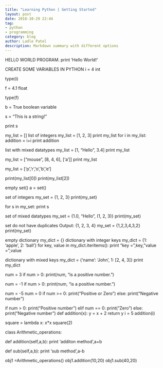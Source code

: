 ```yaml
---
title: "Learning Python | Getting Started"
layout: post
date: 2018-10-29 22:44
tag:
- python
- programming
category: blog
author: Ladle Patel
description: Markdown summary with different options
---
```


HELLO WORLD PROGRAM.
print ‘Hello World!’

CREATE SOME VARIABLES IN PYTHON
i = 4 int

type(i)

f = 4.1 float

type(f)

b = True boolean variable

s = “This is a string!”

print s

my_list = []
list of integers
my_list = [1, 2, 3]
print my_list
for i in my_list:
addition = i+i
print addition

list with mixed datatypes
my_list = [1, “Hello”, 3.4]
print my_list

my_list = [“mouse”, [8, 4, 6], [‘a’]]
print my_list

my_list = [‘p’,’r’,’o’,’b’,’e’]

print(my_list[0])
print(my_list[2])

empty set()
a = set()

set of integers
my_set = {1, 2, 3}
print(my_set)

for s in my_set:
print s

set of mixed datatypes
my_set = {1.0, “Hello”, (1, 2, 3)}
print(my_set)

set do not have duplicates
Output: {1, 2, 3, 4}
my_set = {1,2,3,4,3,2}
print(my_set)

empty dictionary
my_dict = {}
dictionary with integer keys
my_dict = {1: ‘apple’, 2: ‘ball’}
for key, value in my_dict.iteritems():
print “key =”,key,”value =”,value

dictionary with mixed keys
my_dict = {‘name’: ‘John’, 1: [2, 4, 3]}
print my_dict

num = 3
if num > 0:
print(num, “is a positive number.”)

num = -1
if num > 0:
print(num, “is a positive number.”)

num = -5
num = 0
if num >= 0:
print(“Positive or Zero”)
else:
print(“Negative number”)

if num > 0:
print(“Positive number”)
elif num == 0:
print(“Zero”)
else:
print(“Negative number”)
def addition(x):
y = x + 2
return y
i = 5
addition(i)

square = lambda x: x*x
square(2)

class Arithmetic_operations:

def addition(self,a,b):
print ‘additon method’,a+b

def sub(self,a,b):
print ‘sub method’,a-b

obj1 =Arithmetic_operations()
obj1.addition(10,20)
obj1.sub(40,20)
